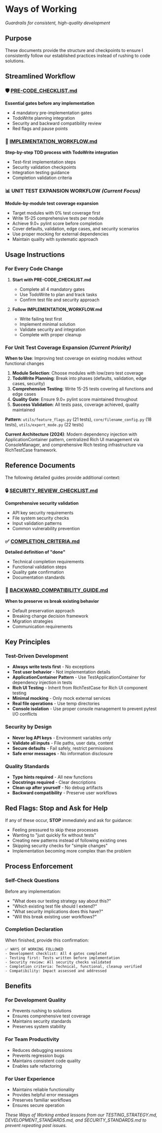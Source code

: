 # Ways of Working
*Guardrails for consistent, high-quality development*

## Purpose

These documents provide the structure and checkpoints to ensure I consistently follow our established practices instead of rushing to code solutions.

## Streamlined Workflow

### 🛡️ [PRE-CODE_CHECKLIST.md](./PRE-CODE_CHECKLIST.md)
**Essential gates before any implementation**
- 4 mandatory pre-implementation gates
- TodoWrite planning integration
- Security and backward compatibility review
- Red flags and pause points

### 🧪 [IMPLEMENTATION_WORKFLOW.md](./IMPLEMENTATION_WORKFLOW.md)  
**Step-by-step TDD process with TodoWrite integration**
- Test-first implementation steps
- Security validation checkpoints
- Integration testing guidance
- Completion validation criteria

### 📊 **UNIT TEST EXPANSION WORKFLOW** *(Current Focus)*
**Module-by-module test coverage expansion**
- Target modules with 0% test coverage first
- Write 15-25 comprehensive tests per module
- Achieve 9.0+ pylint score before completion
- Cover defaults, validation, edge cases, and security scenarios
- Use proper mocking for external dependencies
- Maintain quality with systematic approach

## Usage Instructions

### For Every Code Change

1. **Start with PRE-CODE_CHECKLIST.md**
   - Complete all 4 mandatory gates
   - Use TodoWrite to plan and track tasks
   - Confirm test file and security approach

2. **Follow IMPLEMENTATION_WORKFLOW.md** 
   - Write failing test first
   - Implement minimal solution
   - Validate security and integration
   - Complete with proper cleanup

### For Unit Test Coverage Expansion *(Current Priority)*

**When to Use**: Improving test coverage on existing modules without functional changes

1. **Module Selection**: Choose modules with low/zero test coverage
2. **TodoWrite Planning**: Break into phases (defaults, validation, edge cases, security)
3. **Comprehensive Testing**: Write 15-25 tests covering all functions and edge cases
4. **Quality Gate**: Ensure 9.0+ pylint score maintained throughout
5. **Success Validation**: All tests pass, coverage achieved, quality maintained

**Pattern**: `utils/feature_flags.py` (21 tests), `core/filename_config.py` (18 tests), `utils/expert_mode.py` (22 tests)

**Current Architecture (2024)**: Modern dependency injection with ApplicationContainer pattern, centralized Rich UI management via ConsoleManager, and comprehensive Rich testing infrastructure via RichTestCase framework.

## Reference Documents

The following detailed guides provide additional context:

### 🔒 [SECURITY_REVIEW_CHECKLIST.md](./SECURITY_REVIEW_CHECKLIST.md)
**Comprehensive security validation**
- API key security requirements
- File system security checks  
- Input validation patterns
- Common vulnerability prevention

### ✅ [COMPLETION_CRITERIA.md](./COMPLETION_CRITERIA.md)
**Detailed definition of "done"**
- Technical completion requirements
- Functional validation steps
- Quality gate confirmation
- Documentation standards

### 🔄 [BACKWARD_COMPATIBILITY_GUIDE.md](./BACKWARD_COMPATIBILITY_GUIDE.md)
**When to preserve vs break existing behavior**
- Default preservation approach
- Breaking change decision framework
- Migration strategies
- Communication requirements

## Key Principles

### Test-Driven Development
- **Always write tests first** - No exceptions
- **Test user behavior** - Not implementation details  
- **ApplicationContainer Pattern** - Use TestApplicationContainer for dependency injection in tests
- **Rich UI Testing** - Inherit from RichTestCase for Rich UI component testing
- **Minimal mocking** - Only mock external services
- **Real file operations** - Use temp directories
- **Console isolation** - Use proper console management to prevent pytest I/O conflicts

### Security by Design
- **Never log API keys** - Environment variables only
- **Validate all inputs** - File paths, user data, content
- **Secure defaults** - Fail safely, restrict permissions
- **Safe error messages** - No information disclosure

### Quality Standards
- **Type hints required** - All new functions
- **Docstrings required** - Clear descriptions
- **Clean up after yourself** - No debug artifacts
- **Backward compatibility** - Preserve user workflows

## Red Flags: Stop and Ask for Help

If any of these occur, **STOP** immediately and ask for guidance:

- Feeling pressured to skip these processes
- Wanting to "just quickly fix without tests"
- Creating new patterns instead of following existing ones
- Skipping security checks for "simple changes"
- Implementation becoming more complex than the problem

## Process Enforcement

### Self-Check Questions
Before any implementation:
- "What does our testing strategy say about this?"
- "Which existing test file should I extend?"
- "What security implications does this have?"
- "Will this break existing user workflows?"

### Completion Declaration
When finished, provide this confirmation:
```
✅ WAYS OF WORKING FOLLOWED
- Development checklist: All 4 gates completed
- Testing first: Tests written before implementation  
- Security review: All security checks validated
- Completion criteria: Technical, functional, cleanup verified
- Compatibility: Impact assessed and addressed
```

## Benefits

### For Development Quality
- Prevents rushing to solutions
- Ensures comprehensive test coverage
- Maintains security standards
- Preserves system stability

### For Team Productivity  
- Reduces debugging sessions
- Prevents regression bugs
- Maintains consistent code quality
- Enables safe refactoring

### For User Experience
- Maintains reliable functionality
- Provides helpful error messages
- Preserves familiar workflows
- Ensures secure operation

*These Ways of Working embed lessons from our TESTING_STRATEGY.md, DEVELOPMENT_STANDARDS.md, and SECURITY_STANDARDS.md to prevent repeating past issues.*